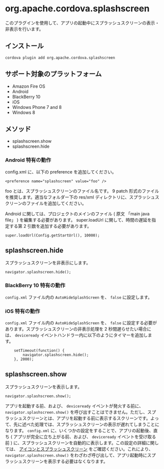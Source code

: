 <!---
    Licensed to the Apache Software Foundation (ASF) under one
    or more contributor license agreements.  See the NOTICE file
    distributed with this work for additional information
    regarding copyright ownership.  The ASF licenses this file
    to you under the Apache License, Version 2.0 (the
    "License"); you may not use this file except in compliance
    with the License.  You may obtain a copy of the License at

      http://www.apache.org/licenses/LICENSE-2.0

    Unless required by applicable law or agreed to in writing,
    software distributed under the License is distributed on an
    "AS IS" BASIS, WITHOUT WARRANTIES OR CONDITIONS OF ANY
    KIND, either express or implied.  See the License for the
    specific language governing permissions and limitations
    under the License.
-->

# org.apache.cordova.splashscreen

このプラグインを使用して、アプリの起動中にスプラッシュスクリーンの表示・非表示を行います。

## インストール

    cordova plugin add org.apache.cordova.splashscreen


## サポート対象のプラットフォーム

- Amazon Fire OS
- Android
- BlackBerry 10
- iOS
- Windows Phone 7 and 8
- Windows 8


## メソッド

- splashscreen.show
- splashscreen.hide

### Android 特有の動作

config.xml に、以下の preference を追加してください。

`<preference name="splashscreen" value="foo" />`

foo とは、スプラッシュスクリーンのファイル名です。 9 patch 形式のファイルを推奨します。適当なフォルダー下の res/xml ディレクトリに、スプラッシュスクリーンのファイルを追加してください。

Android に関しては、プロジェクトのメインのファイル ( 原文 「main java file」 )
 を編集する必要があります。 super.loadUrl に関して、時間の遅延を指定する第 2 引数を追加する必要があります。

`super.loadUrl(Config.getStartUrl(), 10000);`

## splashscreen.hide

スプラッシュスクリーンを非表示にします。

    navigator.splashscreen.hide();


### BlackBerry 10 特有の動作

`config.xml` ファイル内の `AutoHideSplashScreen` を、 `false` に設定します。

### iOS 特有の動作

`config.xml` ファイル内の `AutoHideSplashScreen` を、 `false` に設定する必要があります。スプラッシュスクリーンの非表示処理を 2 秒間遅らせたい場合には、 `deviceready` イベントハンドラー内に以下のようにタイマーを追加します。

        setTimeout(function() {
            navigator.splashscreen.hide();
        }, 2000);

## splashscreen.show

スプラッシュスクリーンを表示します。

    navigator.splashscreen.show();

アプリを起動する前、および、 `deviceready` イベントが発火する前に、 `navigator.splashscreen.show()` を呼び出すことはできません。ただし、スプラッシュスクリーンとは、アプリを起動する前に表示するスクリーンです。よって、先に述べた処理では、スプラッシュスクリーンの表示が遅れてしまうことになります。 `config.xml` に、いくつかの設定をすることで、アプリの起動後、直ち ( アプリが完全に立ち上がる前、および、 `deviceready` イベントを受け取る前 ) に、スプラッシュスクリーンを自動的に表示します。この設定の詳細に関しては、 [アイコンとスプラッシュスクリーン](http://cordova.apache.org/docs/en/edge/config_ref_images.md.html) をご確認ください。これにより、`navigator.splashscreen.show()` をわざわざ呼び出して、アプリ起動時にスプラッシュスクリーンを表示する必要はなくなります。
